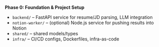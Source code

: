 **Phase 0: Foundation & Project Setup**

- `backend/` – FastAPI service for resume/JD parsing, LLM integration
- `notion-worker/` – (optional) Node.js service for pushing results into Notion
- `shared/` – shared models/types
- `infra/` – CI/CD configs, Dockerfiles, infra-as-code